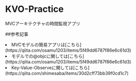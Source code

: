 # KVO-Practice
MVCアーキテクチャの時間監視アプリ

##参考記事

<li>MVCモデルの簡易アプリは[こちら](https://qiita.com/osamu1203/items/5f49dd6787f86e6c61d3)</li>

<li>モデルでの@objcに関しては[こちら](https://qiita.com/osamu1203/items/5f49dd6787f86e6c61d3)</li>

<li>Key-Value-Observeに関しては[こちら](https://qiita.com/shimesaba/items/30d2cff73bb39f0cd1c7)</li>
